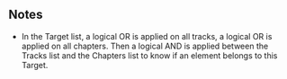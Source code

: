 ## Notes

* In the Target list, a logical OR is applied on all tracks, a logical OR is applied on all chapters.
Then a logical AND is applied between the Tracks list and the Chapters list to know
if an element belongs to this Target.

